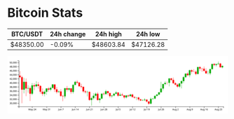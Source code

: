 # Bitcoin Stats

BTC/USDT|24h change|24h high|24h low|
|---|---|---|---|
|$48350.00|-0.09%|$48603.84|$47126.28|

<img src="./chart.svg">
